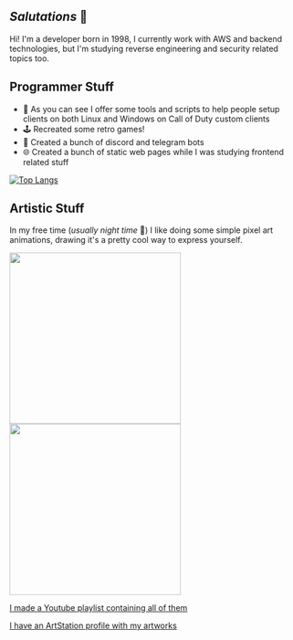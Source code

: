 ## *Salutations* 👋
Hi! I'm a developer born in 1998, I currently work with AWS and backend technologies, but I'm studying reverse engineering and security related topics too.

## Programmer Stuff
- 🚀 As you can see I offer some tools and scripts to help people setup clients on both Linux and Windows on Call of Duty custom clients
- 🕹️ Recreated some retro games!
- 🤖 Created a bunch of discord and telegram bots
- 🌐 Created a bunch of static web pages while I was studying frontend related stuff

[![Top Langs](https://github-readme-stats.vercel.app/api/top-langs/?username=framilano&theme=tokyonight)](https://github.com/anuraghazra/github-readme-stats)

## Artistic Stuff
In my free time (*usually night time* 🌙) I like doing some simple pixel art animations, drawing it's a pretty cool way to express yourself.

<img src="https://github.com/user-attachments/assets/de873013-7df4-4ca1-8596-ab3b52ea9df0" width="300" height="300"/>
<img src="https://github.com/user-attachments/assets/54c59d00-bdec-4aeb-a019-58ef46ee9fbe" width="300" height="300"/>

[I made a Youtube playlist containing all of them](https://www.youtube.com/playlist?list=PLt7-rFt-vkg-Rz6yp3cDInXw5yAJ6mS1j)

[I have an ArtStation profile with my artworks](https://tanooki_fra.artstation.com/)

